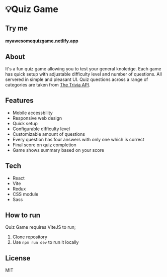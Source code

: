 # 💡Quiz Game

## Try me
#### [myawesomequizgame.netlify.app](myawesomequizgame.netlify.app)

## About
It's a fun quiz game allowing you to test your general knoledge. Each game has quick setup with adjustable difficulty level and number of questions. All servered in simple and pleasant UI. Quiz questions across a range of categories are taken from [The Trivia API](https://the-trivia-api.com/).
 
## Features
- Mobile accessbility
- Responsive web design
- Quick setup
- Configurable difficulty level
- Customizable amount of questions
- Every question has four answers with only one which is correct
- Final score on quiz completion
- Game shows summary based on your score


## Tech
- React
- Vite
- Redux
- CSS module
- Sass

## How to run
Quiz Game requires ViteJS to run; 
1. Clone repository
2. Use ``npm run dev`` to run it locally



## License
MIT
